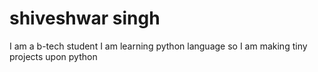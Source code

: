 # shiveshwar singh
I am a b-tech student 
I am learning python language
so I am making tiny projects upon python 
